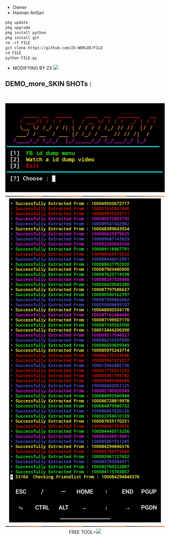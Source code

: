 * Owner
* Hannan AnSari

```
pkg update
pkg upgrade
pkg install python
pkg install git
rm -rf FILE
git clone https://github.com/ZX-WORLDE/FILE
cd FILE
python FILE.py
```

* MODIFYING BY ZX <img src="https://emojis.slackmojis.com/emojis/images/1588315024/8823/hyperkitty.gif" width="35px"></i></b></h2> 

## DEMO_more_SKIN SHOTs :

<br>

<p align="center">

<img src="_more_/pikman.jpg"/>

<img align="center" alt="line" src="https://github.com/DalpatRathore/dalpatrathore/blob/main/assets/images/line-2.svg">

<img src="_more_/pik0.jpg"/>

<img align="center" alt="line" src="https://github.com/DalpatRathore/dalpatrathore/blob/main/assets/images/line-2.svg">
FREE TOOL=<img src="https://emoji.discord.st/emojis/768b108d-274f-4f44-a634-8477b16efce7.gif" width="25">
